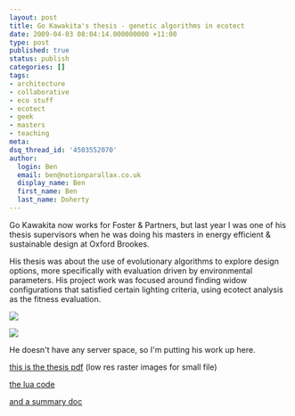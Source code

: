 ```yaml
---
layout: post
title: Go Kawakita's thesis - genetic algorithms in ecotect
date: 2009-04-03 08:04:14.000000000 +11:00
type: post
published: true
status: publish
categories: []
tags:
- architecture
- collaborative
- eco stuff
- ecotect
- geek
- masters
- teaching
meta:
dsq_thread_id: '4503552070'
author:
  login: Ben
  email: ben@notionparallax.co.uk
  display_name: Ben
  first_name: Ben
  last_name: Doherty
---
```

<p>Go Kawakita now works for Foster &amp; Partners, but last year I was one of his thesis supervisors when he was doing his masters in energy efficient &amp; sustainable design at Oxford Brookes.</p>
<p>His thesis was about the use of evolutionary algorithms to explore design options, more specifically with evaluation driven by environmental parameters. His project work was focused around finding widow configurations that satisfied certain lighting criteria, using ecotect analysis as the fitness evaluation.</p>
<p><img src="{{ site.baseurl }}/assets/go_1.jpg" /></p>
<p><img src="{{ site.baseurl }}/assets/go_2.jpg" /></p>
<p>He doesn't have any server space, so I'm putting his work up here.</p>
<p><a href="http://www.notionparallax.co.uk/wordpressImages/09-03-31_Go_Kawakita_EESB_Thesis_2008.pdf">this is the thesis pdf</a> (low res raster images for small file)</p>
<p><a href="http://www.notionparallax.co.uk/wordpressImages/LuaGA%20-%20PixelWindowOptimisationScript.zip">the lua code</a></p>
<p><a href="http://www.notionparallax.co.uk/wordpressImages/09-03-31_EESB_Thesis_Summary.doc" target="_blank">and a summary doc </a></p>
